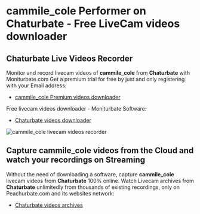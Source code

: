 # cammile_cole Performer on Chaturbate - Free LiveCam videos downloader

## Chaturbate Live Videos Recorder

Monitor and record livecam videos of **cammile_cole** from **Chaturbate** with Moniturbate.com
Get a premium trial for free by just and only registering with your Email address:
* [cammile_cole Premium videos downloader](https://moniturbate.com/request-demo-licence-key.html)

Free livecam videos downloader - Moniturbate Software:
* [Chaturbate videos downloader](https://moniturbate.com/moniturbate-download-software.html)

![cammile_cole livecam videos recorder](https://peachurnet.com/templates/moniturbate-software.png)


## Capture cammile_cole videos from the Cloud and watch your recordings on Streaming

Without the need of downloading a software, capture **cammile_cole** livecam videos from **Chaturbate** 100% online.
Watch Livecam archives from **Chaturbate** unlimitedly from thousands of existing recordings, only on Peachurbate.com and its websites network:
* [Chaturbate videos archives](https://peachurnet.com/)